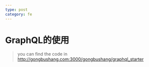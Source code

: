 ```yaml
---
type: post
category: fe
---
```

# GraphQL的使用

> you can find the code in http://gongbushang.com:3000/gongbushang/graphql_starter